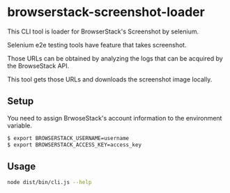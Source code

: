 # browserstack-screenshot-loader

This CLI tool is loader for BrowserStack's Screenshot by selenium.

Selenium e2e testing tools have feature that takes screenshot.

Those URLs can be obtained by analyzing the logs that can be acquired by the BrowseStack API. 

This tool gets those URLs and downloads the screenshot image locally.

## Setup

You need to assign BrwoseStack's account information to the environment variable.

```bash
$ export BROWSERSTACK_USERNAME=username
$ export BROWSERSTACK_ACCESS_KEY=access_key
```

## Usage

```bash
node dist/bin/cli.js --help
```
